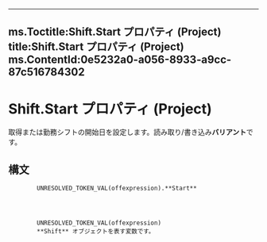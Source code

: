 

---
ms.Toctitle:Shift.Start プロパティ (Project)
title:Shift.Start プロパティ (Project)
ms.ContentId:0e5232a0-a056-8933-a9cc-87c516784302
---
# Shift.Start プロパティ (Project)




取得または勤務シフトの開始日を設定します。読み取り/書き込み**バリアント**です。

## 構文

            UNRESOLVED_TOKEN_VAL(offexpression).**Start**




            UNRESOLVED_TOKEN_VAL(offexpression)
            **Shift** オブジェクトを表す変数です。




